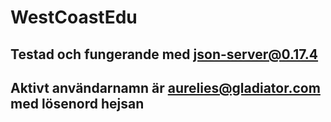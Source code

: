 # WestCoastEdu

## Testad och fungerande med json-server@0.17.4

## Aktivt användarnamn är aurelies@gladiator.com med lösenord hejsan
